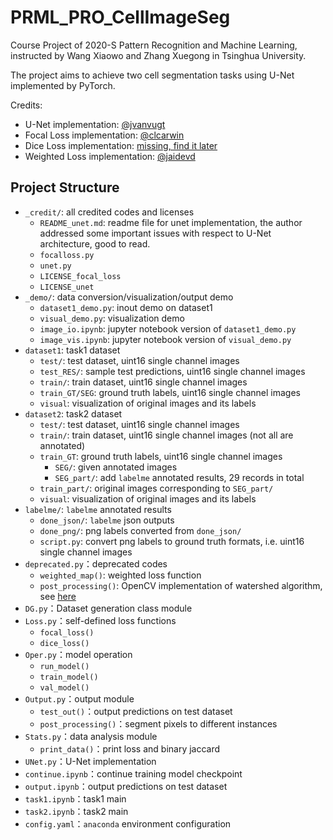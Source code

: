 # PRML_PRO_CellImageSeg

Course Project of 2020-S Pattern Recognition and Machine Learning, instructed by Wang Xiaowo and Zhang Xuegong in Tsinghua University.

The project aims to achieve two cell segmentation tasks using U-Net implemented by PyTorch. 

Credits:
* U-Net implementation: [@jvanvugt](https://github.com/jvanvugt/pytorch-unet)
* Focal Loss implementation: [@clcarwin](https://github.com/clcarwin/focal_loss_pytorch)
* Dice Loss implementation: [missing, find it later]()
* Weighted Loss implementation: [@jaidevd](https://jaidevd.github.io/posts/weighted-loss-functions-for-instance-segmentation/)

## Project Structure
* `_credit/`: all credited codes and licenses
  * `README_unet.md`: readme file for unet implementation, the author addressed some important issues with respect to U-Net architecture, good to read.
  * `focalloss.py`
  * `unet.py`
  * `LICENSE_focal_loss`
  * `LICENSE_unet`
* `_demo/`: data conversion/visualization/output demo
  * `dataset1_demo.py`: inout demo on dataset1
  * `visual_demo.py`: visualization demo
  * `image_io.ipynb`: jupyter notebook version of `dataset1_demo.py`
  * `image_vis.ipynb`: jupyter notebook version of `visual_demo.py`
* `dataset1`: task1 dataset
  * `test/`: test dataset, uint16 single channel images
  * `test_RES/`: sample test predictions, uint16 single channel images
  * `train/`: train dataset, uint16 single channel images
  * `train_GT/SEG`: ground truth labels, uint16 single channel images
  * `visual`: visualization of original images and its labels
* `dataset2`: task2 dataset
  * `test/`: test dataset, uint16 single channel images
  * `train/`: train dataset, uint16 single channel images (not all are annotated)
  * `train_GT`: ground truth labels, uint16 single channel images
    * `SEG/`: given annotated images
    * `SEG_part/`: add `labelme` annotated results, 29 records in total
  * `train_part/`: original images corresponding to `SEG_part/`
  * `visual`: visualization of original images and its labels
* `labelme/`: `labelme` annotated results
  * `done_json/`: `labelme` json outputs
  * `done_png/`: png labels converted from `done_json/`
  * `script.py`: convert png labels to ground truth formats, i.e. uint16 single channel images
* `deprecated.py`：deprecated codes
	* `weighted_map()`: weighted loss function
	* `post_processing()`: OpenCV implementation of watershed algorithm, see [here](https://docs.opencv.org/master/d3/db4/tutorial_py_watershed.html)
* `DG.py`：Dataset generation class module
* `Loss.py`：self-defined loss functions
	* `focal_loss()`
	* `dice_loss()`
* `Oper.py`：model operation
	* `run_model()`
	* `train_model()`
	* `val_model()`
* `Output.py`：output module
	* `test_out()`：output predictions on test dataset
	* `post_processing()`：segment pixels to different instances
* `Stats.py`：data analysis module
	* `print_data()`：print loss and binary jaccard
* `UNet.py`：U-Net implementation
* `continue.ipynb`：continue training model checkpoint
* `output.ipynb`：output predictions on test dataset
* `task1.ipynb`：task1 main
* `task2.ipynb`：task2 main
* `config.yaml`：`anaconda` environment configuration
